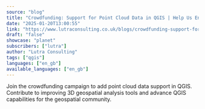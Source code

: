 ```yaml
---
source: "blog"
title: "Crowdfunding: Support for Point Cloud Data in QGIS | Help Us Enhance QGIS"
date: "2025-01-20T13:00:55"
link: "https://www.lutraconsulting.co.uk/blogs/crowdfunding-support-for-point-cloud-data-in-qgis?utm_source=qgis"
draft: "false"
showcase: "planet"
subscribers: ["lutra"]
author: "Lutra Consulting"
tags: ["qgis"]
languages: ["en_gb"]
available_languages: ["en_gb"]
---
```


Join the crowdfunding campaign to add point cloud data support in QGIS. Contribute to improving 3D geospatial analysis tools and advance QGIS capabilities for the geospatial community.
